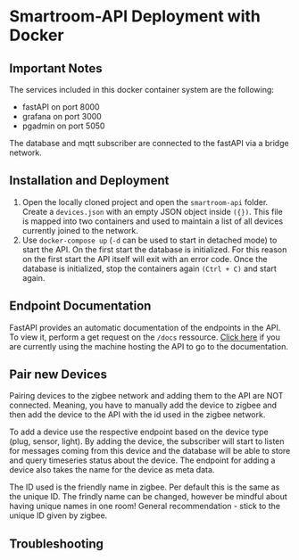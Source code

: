 # Smartroom-API Deployment with Docker

## Important Notes
The services included in this docker container system are the following:
- fastAPI on port 8000
- grafana on port 3000
- pgadmin on port 5050

The database and mqtt subscriber are connected to the fastAPI via a bridge network. 




## Installation and Deployment
1. Open the locally cloned project and open the ```smartroom-api``` folder. Create a ```devices.json``` with an empty JSON object inside ```({})```. This file is mapped into two containers and used to maintain a list of all devices currently joined to the network.
2.  Use ```docker-compose up``` (```-d``` can be used to start in detached mode) to start the API. On the first start the database is initialized. For this reason on the first start the API itself will exit with an error code. Once the database is initialized, stop the containers again ```(Ctrl + C)``` and start again. 

## Endpoint Documentation
FastAPI provides an automatic documentation of the endpoints in the API. To view it, perform a get request on the ```/docs``` ressource. [Click here](http://localhost:8000/docs) if you are currently using the machine hosting the API to go to the documentation.

## Pair new Devices
Pairing devices to the zigbee network and adding them to the API are NOT connected. Meaning, you have to manually add the device to zigbee and then add the device to the API with the id used in the zigbee network. 

To add a device use the respective endpoint based on the device type (plug, sensor, light). By adding the device, the subscriber will start to listen for messages coming from this device and the database will be able to store and query timeseries status about the device. The endpoint for adding a device also takes the name for the device as meta data.

The ID used is the friendly name in zigbee. Per default this is the same as the unique ID. The frindly name can be changed, however be mindful about having unique names in one room! General recommendation - stick to the unique ID given by zigbee. 


## Troubleshooting



